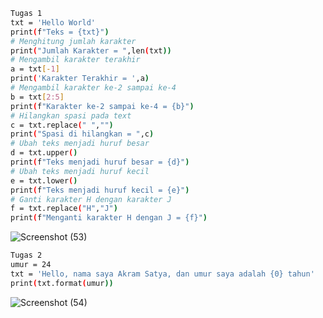 ~~~sh
Tugas 1
txt = 'Hello World'
print(f"Teks = {txt}")
# Menghitung jumlah karakter
print("Jumlah Karakter = ",len(txt))
# Mengambil karakter terakhir
a = txt[-1]
print('Karakter Terakhir = ',a)
# Mengambil karakter ke-2 sampai ke-4
b = txt[2:5]
print(f"Karakter ke-2 sampai ke-4 = {b}")
# Hilangkan spasi pada text 
c = txt.replace(" ","")
print("Spasi di hilangkan = ",c)
# Ubah teks menjadi huruf besar
d = txt.upper()
print(f"Teks menjadi huruf besar = {d}")
# Ubah teks menjadi huruf kecil
e = txt.lower()
print(f"Teks menjadi huruf kecil = {e}")
# Ganti karakter H dengan karakter J
f = txt.replace("H","J")
print(f"Menganti karakter H dengan J = {f}")
~~~
![Screenshot (53)](https://user-images.githubusercontent.com/115615953/209736007-8245e5df-f50f-4184-a2ec-59954c73a043.png)
~~~sh
Tugas 2
umur = 24
txt = 'Hello, nama saya Akram Satya, dan umur saya adalah {0} tahun'
print(txt.format(umur))
~~~
![Screenshot (54)](https://user-images.githubusercontent.com/115615953/209736060-7fa72e29-875a-470a-bdd4-cba41c0716c0.png)
